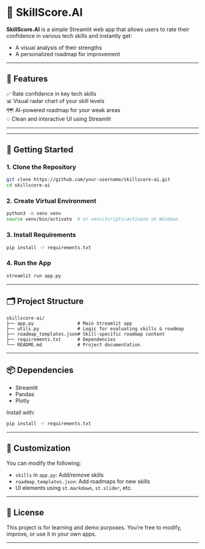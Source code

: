 # 🎯 SkillScore.AI

**SkillScore.AI** is a simple Streamlit web app that allows users to rate their confidence in various tech skills and instantly get:

- A visual analysis of their strengths
- A personalized roadmap for improvement

---

## 🧠 Features

✅ Rate confidence in key tech skills  
📊 Visual radar chart of your skill levels  
🗺️ AI-powered roadmap for your weak areas  
💡 Clean and interactive UI using Streamlit

---

---

## 🚀 Getting Started

### 1. Clone the Repository

```bash
git clone https://github.com/your-username/skillscore-ai.git
cd skillscore-ai
```

### 2. Create Virtual Environment

```bash
python3 -m venv venv
source venv/bin/activate  # or venv\Scripts\activate on Windows
```

### 3. Install Requirements

```bash
pip install -r requirements.txt
```

### 4. Run the App

```bash
streamlit run app.py
```

---

## 🗂️ Project Structure

```
skillscore-ai/
├── app.py                # Main Streamlit app
├── utils.py              # Logic for evaluating skills & roadmap
├── roadmap_templates.json# Skill-specific roadmap content
├── requirements.txt      # Dependencies
└── README.md             # Project documentation
```

---

## 📦 Dependencies

- Streamlit
- Pandas
- Plotly

Install with:

```bash
pip install -r requirements.txt
```

---

## 🧩 Customization

You can modify the following:

- `skills` in `app.py`: Add/remove skills
- `roadmap_templates.json`: Add roadmaps for new skills
- UI elements using `st.markdown`, `st.slider`, etc.

---

## 📄 License

This project is for learning and demo purposes. You’re free to modify, improve, or use it in your own apps.

---
